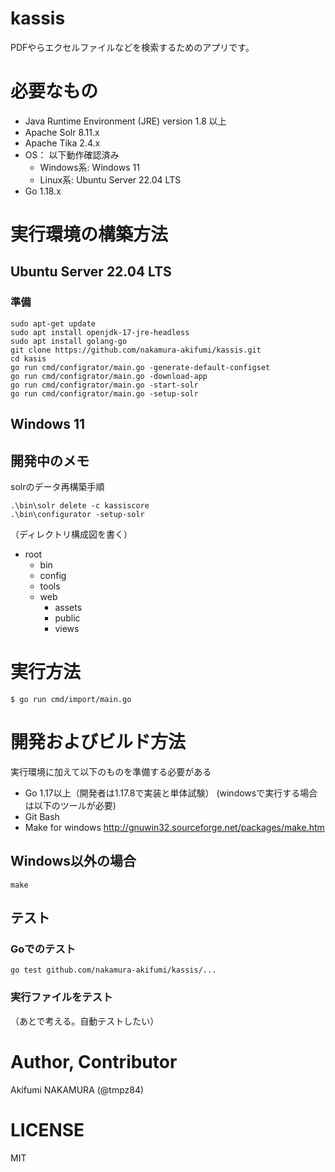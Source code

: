 # kassis

PDFやらエクセルファイルなどを検索するためのアプリです。

# 必要なもの

- Java Runtime Environment (JRE) version 1.8 以上
- Apache Solr 8.11.x
- Apache Tika 2.4.x
- OS： 以下動作確認済み
  - Windows系: Windows 11
  - Linux系: Ubuntu Server 22.04 LTS
- Go 1.18.x

# 実行環境の構築方法 

## Ubuntu Server 22.04 LTS 

### 準備

```shell
sudo apt-get update
sudo apt install openjdk-17-jre-headless
sudo apt install golang-go
git clone https://github.com/nakamura-akifumi/kassis.git
cd kasis
go run cmd/configrator/main.go -generate-default-configset
go run cmd/configrator/main.go -download-app
go run cmd/configrator/main.go -start-solr
go run cmd/configrator/main.go -setup-solr
```

## Windows 11

## 開発中のメモ
solrのデータ再構築手順

```shell
.\bin\solr delete -c kassiscore
.\bin\configurator -setup-solr
```

（ディレクトリ構成図を書く）
- root
  - bin
  - config
  - tools
  - web
    - assets
    - public
    - views

# 実行方法

```
$ go run cmd/import/main.go
```

# 開発およびビルド方法

実行環境に加えて以下のものを準備する必要がある

- Go 1.17以上（開発者は1.17.8で実装と単体試験）
  (windowsで実行する場合は以下のツールが必要)
- Git Bash
- Make for windows
http://gnuwin32.sourceforge.net/packages/make.htm

## Windows以外の場合

```
make  
```

## テスト

### Goでのテスト
```
go test github.com/nakamura-akifumi/kassis/...
```

### 実行ファイルをテスト

（あとで考える。自動テストしたい）

# Author, Contributor

Akifumi NAKAMURA (@tmpz84)

# LICENSE

MIT

